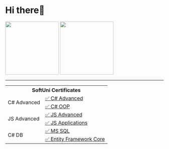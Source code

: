 <h1>Hi there👋</h1>

<div>
<!--   <img src="https://github-readme-stats.vercel.app/api?username=DariaLaz&theme=tokyonight"> -->
 <img  height="170" src="https://github-readme-stats.vercel.app/api?username=darialaz&show_icons=true&title_color=ffffff&icon_color=34abeb&text_color=daf7dc&bg_color=151515" />
 <!--  <img height="200" style="max-width: 100%;" src="https://github-readme-stats.vercel.app/api/top-langs/?username=DariaLaz&theme=tokyonight"> -->
 <img height="170" src="https://github-readme-stats.vercel.app/api/top-langs/?username=darialaz&layout=compact&show_icons=true&title_color=ffffff&icon_color=34abeb&text_color=daf7dc&bg_color=151515" style="vertical-align: top;" /> 
</div> 

<hr>

<table>
        <tr>
            <th colspan="2">SoftUni Certificates</th>
        </tr>
        <tr>
            <td rowspan="2">C# Advanced</td>
            <td><a href="https://softuni.bg/certificates/details/114385/596f13a3">&#9989; C# Advanced</a></td>
        </tr>
        <tr>
            <td><a href="https://softuni.bg/certificates/details/120534/afa2b87c">&#9989; C# OOP</a></td>
        </tr>
        <tr>
            <td rowspan="2">JS Advanced</td>
            <td><a href="https://softuni.bg/certificates/details/126566/6087e377">&#9989; JS Advanced</a></td>
        </tr>
        <tr>
            <td><a href="https://softuni.bg/certificates/details/130370/ee004ca0">&#9989; JS Applications</a></td>
        </tr>
        <tr>
            <td rowspan="2">C# DB</td>
            <td><a href="https://softuni.bg/certificates/details/134921/a3eb3e86">&#9989; MS SQL</a></td>
        </tr>
        <tr>
            <td><a href="https://softuni.bg/certificates/details/141246/8a5a026c">&#9989; Entity Framework Core</a></td>
        </tr>
</table>

